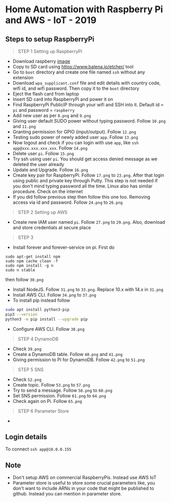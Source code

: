 # Home Automation with Raspberry Pi and AWS - IoT - 2019

## Steps to setup RaspberryPi

>STEP 1
>Setting up RaspberryPi 

- Download raspberry [image](https://www.raspberrypi.org/downloads/raspberry-pi-os/) 
- Copy to SD card using https://www.balena.io/etcher/ tool
- Go to `boot` directory and create one file named `ssh` without any extension
- Download `wpa_supplicant.conf` file and edit details with country code, wifi id, and wifi password. Then copy it 
to the `boot` directory
- Eject the flash card from laptop 
- Insert SD card into RaspberryPi and power it on 
- Find RaspberryPi PublicIP through your wifi and SSH into it. 
Default id = `pi` and password = `raspberry`
- Add new user as per `8.png` and `9.png`
- Giving user default SUDO power without typing password. Follow `10.png`
and `11.png`
- Granting permission for GPIO (input/output). Follow `12.png`
- Testing sudo power of newly added user `app`. Follow `13.png`
- Now logout and check if you can login with use `app`, like `ssh app@xxx.xxx.xxx.xxx`. 
Follow `14.png`
- Delete user `pi`. Follow `15.png`
- Try ssh using user `pi`. You should get access denied message as we deleted the user already 
- Update and Upgrade. Follow `16.png`
- Create key pair for RaspberryPi. Follow `17.png` to `23.png`. After that login using 
public and private key through Putty. This step is not needed if you don't mind typing password all the time.
Linux also has similar procedure. Check on the internet
- If you did follow previous step then follow this one too. Removing access via id and password.
Follow `24.png` to `26.png`

>STEP 2
>Setting up AWS

- Create new IAM user named `pi`. Follow `27.png` to `29.png`. Also, download and
store credentials at secure place

>STEP 3

- Install forever and forever-service on pi. First do 
```
sudo apt-get install npm
sudo npm cache clean -f
sudo npm install -g n
sudo n stable
```
then follow `30.png`
- Install NodeJS. Follow `31.png` to `33.png`. Replace 10.x with 14.x in `31.png`
- Install AWS CLI. Follow `34.png` to `37.png`
- To install pip instead follow 
```bash
sudo apt install python3-pip
pip3 --version
python3 -m pip install --upgrade pip
```
- Configure AWS CLI. Follow `38.png`

>STEP 4
>DynamoDB

- Check `39.png`
- Create a DynamoDB table. Follow `40.png` and `41.png`
- Giving permission to Pi for DynamoDB. Follow `42.png` to `51.png`

>STEP 5
>SNS

- Check `52.png`
- Create topic. Follow `53.png` to `57.png`
- Try to send a message. Follow `58.png` to `60.png`
- Set SNS permission. Follow `61.png` to `64.png`
- Check again on Pi. Follow `65.png`

>STEP 6
>Parameter Store

- 

## Login details 

To connect `ssh app@10.0.0.155`

## Note

- Don't setup AWS on commercial RaspberryPis. Instead use AWS IoT
- Parameter store is useful to store some crucial parameters like, you don't want to include ARNs in 
your code that might be published to github. Instead you can mention in parameter store. 

